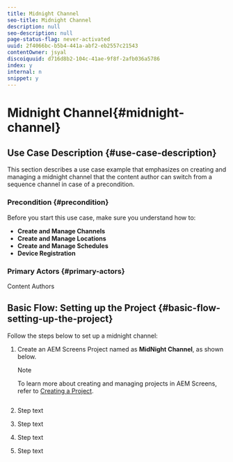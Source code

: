 ```yaml
---
title: Midnight Channel
seo-title: Midnight Channel
description: null
seo-description: null
page-status-flag: never-activated
uuid: 2f4066bc-b5b4-441a-abf2-eb2557c21543
contentOwner: jsyal
discoiquuid: d716d8b2-104c-41ae-9f8f-2afb036a5786
index: y
internal: n
snippet: y
---
```


# Midnight Channel{#midnight-channel}

## Use Case Description {#use-case-description}

This section describes a use case example that emphasizes on creating and managing a midnight channel that the content author can switch from a sequence channel in case of a precondition.

### Precondition {#precondition}

Before you start this use case, make sure you understand how to:

* **Create and Manage Channels**
* **Create and Manage Locations**
* **Create and Manage Schedules**
* **Device Registration**

### Primary Actors {#primary-actors}

Content Authors

## Basic Flow: Setting up the Project {#basic-flow-setting-up-the-project}

Follow the steps below to set up a midnight channel:

1. Create an AEM Screens Project named as **MidNight Channel**, as shown below.

   >[!NOTE]
   >
   >To learn more about creating and managing projects in AEM Screens, refer to [Creating a Project](https://chl-author.corp.adobe.com/editor.html/content/help/en/experience-manager/6-5/screens/using/creating-a-screens-project.html).

   ![]()

1. Step text
1. Step text
1. Step text
1. Step text

